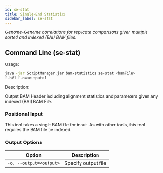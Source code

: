 ```yaml
---
id: se-stat
title: Single-End Statistics
sidebar_label: se-stat
---
```


_Genome-Genome correlations for replicate comparisons given multiple sorted and indexed (BAI) BAM files._

## Command Line (se-stat)

Usage:
```bash
java -jar ScriptManager.jar bam-statistics se-stat <bamFile>
[-hV] [-o=<output>]
```

Description:

Output BAM Header including alignment statistics and parameters given any
indexed (BAI) BAM File.


### Positional Input

This tool takes a single BAM file for input. As with other tools, this tool requires the BAM file be indexed.


### Output Options

| Option | Description |
| ------ | ----------- |
| `-o, --output=<output>` | Specify output file |
